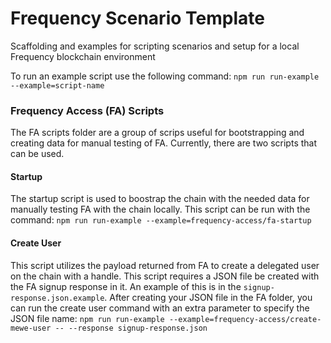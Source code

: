 # Frequency Scenario Template

Scaffolding and examples for scripting scenarios and setup for a local Frequency blockchain environment

To run an example script use the following command: `npm run run-example --example=script-name`

### Frequency Access (FA) Scripts

The FA scripts folder are a group of scrips useful for bootstrapping and creating data for manual testing of FA.
Currently, there are two scripts that can be used.

#### Startup

The startup script is used to boostrap the chain with the needed data for manually testing FA with the
chain locally. This script can be run with the command: `npm run run-example --example=frequency-access/fa-startup`

#### Create User

This script utilizes the payload returned from FA to create a delegated user on the chain with
a handle. This script requires a JSON file be created with the FA signup response in it. An example
of this is in the `signup-response.json.example`. After creating your JSON file in the FA folder, you can run the create
user command with an extra parameter to specify the JSON file name:
`npm run run-example --example=frequency-access/create-mewe-user -- --response signup-response.json`
